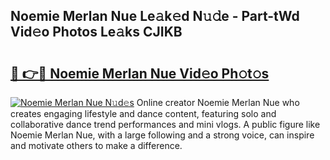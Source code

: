 ## Noemie Merlan Nue Le𝚊k𝚎d N𝚞𝚍e - Part-tWd Vid𝚎o Photos Le𝚊ks CJIKB

# <h2><a href="http://fb6p3j.evod.top/?m=Noemie+Merlan+Nue">🔗 👉🔴 Noemie Merlan Nue Vid𝚎o Ph𝚘t𝚘s</a></h2>

[![Noemie Merlan Nue N𝚞d𝚎s](https://i.imgur.com/8V9OHl7.gif)](http://fb6p3j.evod.top/?m=Noemie+Merlan+Nue)
Online creator Noemie Merlan Nue who creates engaging lifestyle and dance content, featuring solo and collaborative dance trend performances and mini vlogs. A public figure like Noemie Merlan Nue, with a large following and a strong voice, can inspire and motivate others to make a difference. 

